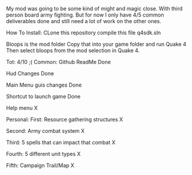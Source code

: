 My mod was going to be some kind of might and magic close. With third person board army fighting.
But for now I only have 4/5 common deliverables done and still need a lot of work on the other ones.

How To Install:
CLone this repository
compile this file 
q4sdk.sln 

Bloops is the mod folder
Copy that into your game folder and run Quake 4
Then select bloops from the mod selection in Quake 4.

Tot: 4/10 ;(
Common:
Github ReadMe Done

Hud Changes Done 

Main Menu guis changes Done

Shortcut to launch game Done

Help menu X

Personal:
First: Resource gathering structures X

Second: Army combat system X

Third: 5 spells that can impact that combat X

Fourth: 5 different unit types X 

Fifth: Campaign Trail/Map X 
